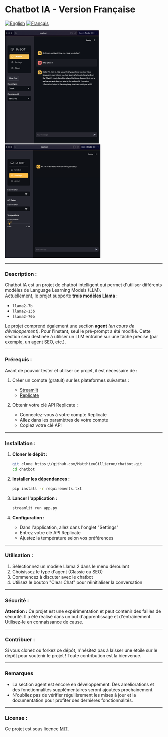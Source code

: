 # Chatbot IA - Version Française

[![English](https://img.shields.io/badge/English-blue.svg)](./READMEen.md)  [![Français](https://img.shields.io/badge/Français-gray.svg)](./README.md)  

<p align="left">
  <img src="/images/chatbot_message.png" alt="Chatbot Screenshot" width="300" height="auto">
   &nbsp;&nbsp;&nbsp;&nbsp;&nbsp;&nbsp;&nbsp;&nbsp;
  <img src="/images/setting.png" alt="Chatbot Screenshot" width="305" height="auto">
</p>


---
### Description :

Chatbot IA est un projet de chatbot intelligent qui permet d'utiliser différents modèles de Language Learning Models (LLM).  
Actuellement, le projet supporte **trois modèles Llama** :
- `llama2-7b`
- `llama2-13b`
- `llama2-70b`

Le projet comprend également une section **agent** *(en cours de développement)*. Pour l'instant, seul le pré-prompt a été modifié. Cette section sera destinée à utiliser un LLM entraîné sur une tâche précise (par exemple, un agent SEO, etc.).

---

### Prérequis :

Avant de pouvoir tester et utiliser ce projet, il est nécessaire de :

1. Créer un compte (gratuit) sur les plateformes suivantes :
   - [Streamlit](https://streamlit.io)
   - [Replicate](https://replicate.com)

2. Obtenir votre clé API Replicate :
   - Connectez-vous à votre compte Replicate
   - Allez dans les paramètres de votre compte
   - Copiez votre clé API

---

### Installation :

1. **Cloner le dépôt :**
   ```bash
   git clone https://github.com/MatthieuGillieron/chatbot.git
   cd chatbot
   ```

2. **Installer les dépendances :**
   ```bash
   pip install -r requirements.txt
   ```

3. **Lancer l'application :**
   ```bash
   streamlit run app.py
   ```

4. **Configuration :**
   - Dans l'application, allez dans l'onglet "Settings"
   - Entrez votre clé API Replicate
   - Ajustez la température selon vos préférences

---

### Utilisation :

1. Sélectionnez un modèle Llama 2 dans le menu déroulant
2. Choisissez le type d'agent (Classic ou SEO)
3. Commencez à discuter avec le chatbot
4. Utilisez le bouton "Clear Chat" pour réinitialiser la conversation

---

### Sécurité :

**Attention :** Ce projet est une expérimentation et peut contenir des failles de sécurité. Il a été réalisé dans un but d'apprentissage et d'entraînement. Utilisez-le en connaissance de cause.

---

### Contribuer :

Si vous clonez ou forkez ce dépôt, n'hésitez pas à laisser une étoile sur le dépôt pour soutenir le projet !
Toute contribution est la bienvenue.

---

### Remarques

- La section agent est encore en développement. Des améliorations et des fonctionnalités supplémentaires seront ajoutées prochainement.
- N'oubliez pas de vérifier régulièrement les mises à jour et la documentation pour profiter des dernières fonctionnalités.

---

### License :

Ce projet est sous licence [MIT](./LICENSE).
